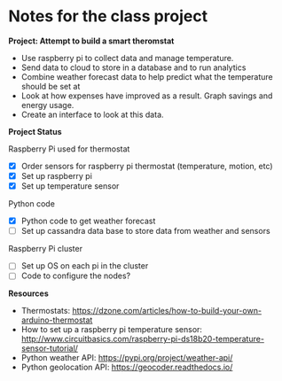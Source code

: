 Notes for the class project
===========================

**Project: Attempt to build a smart theromstat**

  * Use raspberry pi to collect data and manage temperature.
  * Send data to cloud to store in a database and to run analytics
  * Combine weather forecast data to help predict what the temperature should be set at
  * Look at how expenses have improved as a result. Graph savings and energy usage.
  * Create an interface to look at this data.

**Project Status**

Raspberry Pi used for thermostat

 * [x] Order sensors for raspberry pi thermostat (temperature, motion, etc)
 * [x] Set up raspberry pi
 * [x] Set up temperature sensor

Python code

 * [x] Python code to get weather forecast
 * [ ] Set up cassandra data base to store data from weather and sensors
 
Raspberry Pi cluster
 
 * [ ] Set up OS on each pi in the cluster
 * [ ] Code to configure the nodes?

**Resources**

 * Thermostats: https://dzone.com/articles/how-to-build-your-own-arduino-thermostat
 * How to set up a raspberry pi temperature sensor: http://www.circuitbasics.com/raspberry-pi-ds18b20-temperature-sensor-tutorial/
 * Python weather API: https://pypi.org/project/weather-api/
 * Python geolocation API: https://geocoder.readthedocs.io/
